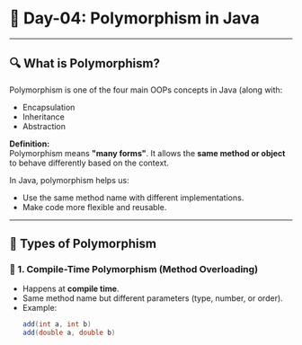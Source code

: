 # 🔷 Day-04: Polymorphism in Java

---

## 🔍 What is Polymorphism?

Polymorphism is one of the four main OOPs concepts in Java (along with:

- Encapsulation
- Inheritance
- Abstraction

**Definition:**  
Polymorphism means **"many forms"**. It allows the **same method or object** to behave differently based on the context.

In Java, polymorphism helps us:

- Use the same method name with different implementations.
- Make code more flexible and reusable.

---

## 🎯 Types of Polymorphism

### 🔸 1. Compile-Time Polymorphism (Method Overloading)
- Happens at **compile time**.
- Same method name but different parameters (type, number, or order).
- Example:  
  ```java
  add(int a, int b)
  add(double a, double b)
